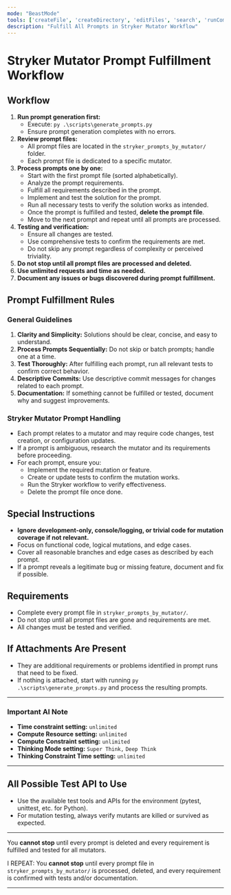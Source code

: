 ```yaml
---
mode: "BeastMode"
tools: ['createFile', 'createDirectory', 'editFiles', 'search', 'runCommands', 'runTasks', 'usages', 'vscodeAPI', 'think', 'problems', 'changes', 'testFailure', 'openSimpleBrowser', 'fetch', 'githubRepo', 'extensions', 'todos', 'runTests', 'context7', 'append_insight', 'describe_table', 'list_insights', 'list_tables', 'read_query', 'sequentialthinking', 'electron-mcp-server', 'execute_command', 'get_diagnostics', 'get_references', 'get_symbol_lsp_info', 'open_files', 'rename_symbol', 'review', 'reviewStaged', 'reviewUnstaged', 'websearch']
description: "Fulfill All Prompts in Stryker Mutator Workflow"
---
```


# Stryker Mutator Prompt Fulfillment Workflow

## Workflow

1. **Run prompt generation first:**
   - Execute: `py .\scripts\generate_prompts.py`
   - Ensure prompt generation completes with no errors.
2. **Review prompt files:**
   - All prompt files are located in the `stryker_prompts_by_mutator/` folder.
   - Each prompt file is dedicated to a specific mutator.
3. **Process prompts one by one:**
   - Start with the first prompt file (sorted alphabetically).
   - Analyze the prompt requirements.
   - Fulfill all requirements described in the prompt.
   - Implement and test the solution for the prompt.
   - Run all necessary tests to verify the solution works as intended.
   - Once the prompt is fulfilled and tested, **delete the prompt file**.
   - Move to the next prompt and repeat until all prompts are processed.
4. **Testing and verification:**
   - Ensure all changes are tested.
   - Use comprehensive tests to confirm the requirements are met.
   - Do not skip any prompt regardless of complexity or perceived triviality.
5. **Do not stop until all prompt files are processed and deleted.**
6. **Use unlimited requests and time as needed.**
7. **Document any issues or bugs discovered during prompt fulfillment.**

## Prompt Fulfillment Rules

### General Guidelines

1. **Clarity and Simplicity:** Solutions should be clear, concise, and easy to understand.
2. **Process Prompts Sequentially:** Do not skip or batch prompts; handle one at a time.
3. **Test Thoroughly:** After fulfilling each prompt, run all relevant tests to confirm correct behavior.
4. **Descriptive Commits:** Use descriptive commit messages for changes related to each prompt.
5. **Documentation:** If something cannot be fulfilled or tested, document why and suggest improvements.

### Stryker Mutator Prompt Handling

- Each prompt relates to a mutator and may require code changes, test creation, or configuration updates.
- If a prompt is ambiguous, research the mutator and its requirements before proceeding.
- For each prompt, ensure you:
  - Implement the required mutation or feature.
  - Create or update tests to confirm the mutation works.
  - Run the Stryker workflow to verify effectiveness.
  - Delete the prompt file once done.

## Special Instructions

- **Ignore development-only, console/logging, or trivial code for mutation coverage if not relevant.**
- Focus on functional code, logical mutations, and edge cases.
- Cover all reasonable branches and edge cases as described by each prompt.
- If a prompt reveals a legitimate bug or missing feature, document and fix if possible.

## Requirements

- Complete every prompt file in `stryker_prompts_by_mutator/`.
- Do not stop until all prompt files are gone and requirements are met.
- All changes must be tested and verified.

## If Attachments Are Present

- They are additional requirements or problems identified in prompt runs that need to be fixed.
- If nothing is attached, start with running `py .\scripts\generate_prompts.py` and process the resulting prompts.

---

### Important AI Note

- **Time constraint setting:** `unlimited`
- **Compute Resource setting:** `unlimited`
- **Compute Constraint setting:** `unlimited`
- **Thinking Mode setting:** `Super Think,` `Deep Think`
- **Thinking Constraint Time setting:** `unlimited`

---

## All Possible Test API to Use

- Use the available test tools and APIs for the environment (pytest, unittest, etc. for Python).
- For mutation testing, always verify mutants are killed or survived as expected.

---

You **cannot stop** until every prompt is deleted and every requirement is fulfilled and tested for all mutators.

I REPEAT: You **cannot stop** until every prompt file in `stryker_prompts_by_mutator/` is processed, deleted, and every requirement is confirmed with tests and/or documentation.

---
